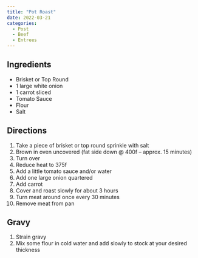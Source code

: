 ```yaml
---
title: "Pot Roast"
date: 2022-03-21
categories:
  - Post
  - Beef
  - Entrees
---
```



## Ingredients
* Brisket or Top Round
* 1 large white onion
* 1 carrot sliced
* Tomato Sauce
* Flour
* Salt

## Directions
1. Take a piece of brisket or top round sprinkle with salt
2. Brown in oven uncovered (fat side down @ 400f – approx. 15 minutes)
3. Turn over
4. Reduce heat to 375f
5. Add a little tomato sauce and/or water
6. Add one large onion quartered
7. Add carrot
8. Cover and roast slowly for about 3 hours
9. Turn meat around once every 30 minutes
10. Remove meat from pan


## Gravy
1. Strain gravy
2. Mix some flour in cold water and add slowly to stock at your desired thickness
